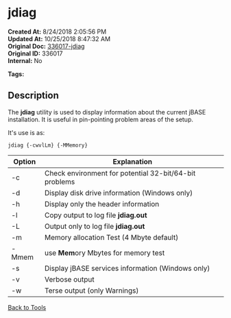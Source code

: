 # jdiag

**Created At:** 8/24/2018 2:05:56 PM  
**Updated At:** 10/25/2018 8:47:32 AM  
**Original Doc:** [336017-jdiag](https://docs.jbase.com/48399-tools/336017-jdiag)  
**Original ID:** 336017  
**Internal:** No  

**Tags:**
<badge text='diagnosis' vertical='middle' />

## Description

The **jdiag** utility is used to display information about the current jBASE installation. It is useful in pin-pointing problem areas of the setup.

It's use is as:

```
jdiag {-cwvlLm} {-MMemory}
```

| Option | Explanation |
| --- | --- |
| -c | Check environment for potential 32-bit/64-bit problems |
| -d | Display disk drive information (Windows only) |
| -h | Display only the header information |
| -l | Copy output to log file **jdiag.out** |
| -L | Output only to log file **jdiag.out** |
| -m | Memory allocation Test (4 Mbyte default) |
| -Mmem | use **Mem**ory Mbytes for memory test |
| -s | Display jBASE services information (Windows only) |
| -v | Verbose output |
| -w | Terse output (only Warnings) |

[Back to Tools](./../README.md)
